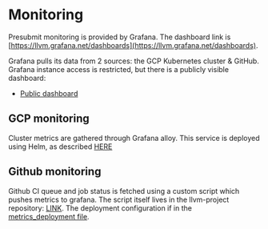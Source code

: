 # Monitoring

Presubmit monitoring is provided by Grafana.
The dashboard link is [https://llvm.grafana.net/dashboards](https://llvm.grafana.net/dashboards).

Grafana pulls its data from 2 sources: the GCP Kubernetes cluster & GitHub.
Grafana instance access is restricted, but there is a publicly visible dashboard:
- [Public dashboard](https://llvm.grafana.net/public-dashboards/6a1c1969b6794e0a8ee5d494c72ce2cd)


## GCP monitoring

Cluster metrics are gathered through Grafana alloy.
This service is deployed using Helm, as described [HERE](main.tf)

## Github monitoring

Github CI queue and job status is fetched using a custom script which pushes
metrics to grafana.
The script itself lives in the llvm-project repository: [LINK](https://github.com/llvm/llvm-project/blob/main/.ci/metrics/metrics.py).
The deployment configuration if in the [metrics_deployment file](metrics_deployment.yaml).
